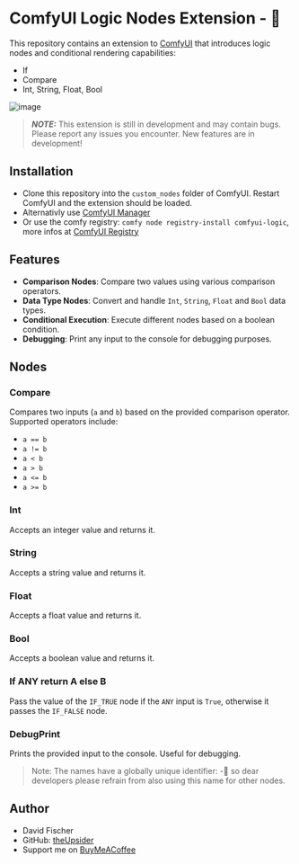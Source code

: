 # ComfyUI Logic Nodes Extension - 🔬

This repository contains an extension to [ComfyUI](https://github.com/comfyanonymous/ComfyUI) that introduces logic nodes and conditional rendering capabilities:
- If
- Compare
- Int, String, Float, Bool

![image](https://github.com/theUpsider/ComfyUI-Logic/assets/25013640/7807b2a4-989d-4021-9572-1d2d13725304)
> **_NOTE:_** This extension is still in development and may contain bugs. Please report any issues you encounter. New features are in development!


## Installation
- Clone this repository into the `custom_nodes` folder of ComfyUI. Restart ComfyUI and the extension should be loaded.
- Alternativly use [ComfyUI Manager](https://github.com/ltdrdata/ComfyUI-Manager)
- Or use the comfy registry: `comfy node registry-install comfyui-logic`, more infos at [ComfyUI Registry](https://docs.comfy.org/registry/overview)
## Features

- **Comparison Nodes**: Compare two values using various comparison operators.
- **Data Type Nodes**: Convert and handle `Int`, `String`, `Float` and `Bool` data types.
- **Conditional Execution**: Execute different nodes based on a boolean condition.
- **Debugging**: Print any input to the console for debugging purposes.

## Nodes

### Compare

Compares two inputs (`a` and `b`) based on the provided comparison operator. Supported operators include:

- `a == b`
- `a != b`
- `a < b`
- `a > b`
- `a <= b`
- `a >= b`

### Int

Accepts an integer value and returns it.

### String

Accepts a string value and returns it.

### Float

Accepts a float value and returns it.

### Bool

Accepts a boolean value and returns it.

### If ANY return A else B

Pass the value of the `IF_TRUE` node if the `ANY` input is `True`, otherwise it passes the `IF_FALSE` node.

### DebugPrint

Prints the provided input to the console. Useful for debugging.

>Note: The names have a globally unique identifier: <nodename>-🔬 so dear developers please refrain from also using this name for other nodes.

## Author
- David Fischer
- GitHub: [theUpsider](https://github.com/theUpsider)
- Support me on [BuyMeACoffee](https://www.buymeacoffee.com/theupsider)
